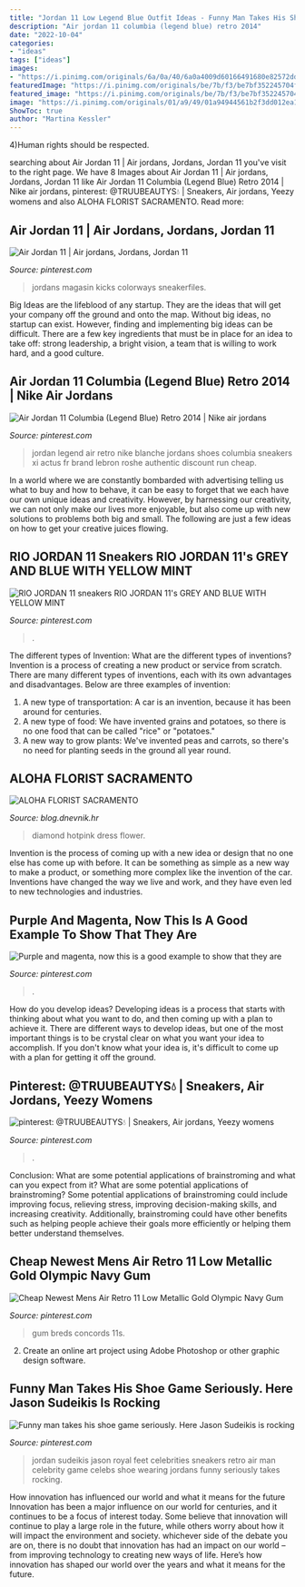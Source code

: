 ```yaml
---
title: "Jordan 11 Low Legend Blue Outfit Ideas - Funny Man Takes His Shoe Game Seriously. Here Jason Sudeikis Is Rocking"
description: "Air jordan 11 columbia (legend blue) retro 2014"
date: "2022-10-04"
categories:
- "ideas"
tags: ["ideas"]
images:
- "https://i.pinimg.com/originals/6a/0a/40/6a0a4009d60166491680e82572ddd6fd.jpg"
featuredImage: "https://i.pinimg.com/originals/be/7b/f3/be7bf352245704f589bf6e8da2de4670.jpg"
featured_image: "https://i.pinimg.com/originals/be/7b/f3/be7bf352245704f589bf6e8da2de4670.jpg"
image: "https://i.pinimg.com/originals/01/a9/49/01a94944561b2f3dd012ea1d58c0964d.jpg"
ShowToc: true
author: "Martina Kessler"
---
```



4)Human rights should be respected.

	

		
searching about Air Jordan 11 | Air jordans, Jordans, Jordan 11 you've visit to the right page. We have 8 Images about Air Jordan 11 | Air jordans, Jordans, Jordan 11 like Air Jordan 11 Columbia (Legend Blue) Retro 2014 | Nike air jordans, pinterest: @TRUUBEAUTYS💧 | Sneakers, Air jordans, Yeezy womens and also ALOHA FLORIST SACRAMENTO. Read more:
		
    
## Air Jordan 11 | Air Jordans, Jordans, Jordan 11

<img loading=lazy src="https://i.pinimg.com/originals/be/7b/f3/be7bf352245704f589bf6e8da2de4670.jpg" onerror="this.onerror=null;this.src='https://tse1.mm.bing.net/th?id=OIP.PK-wBNpqiTTNTV8Kk1GHiQHaES&amp;pid=15.1';" alt="Air Jordan 11 | Air jordans, Jordans, Jordan 11">

_Source: pinterest.com_

>jordans magasin kicks colorways sneakerfiles. 

	

Big Ideas are the lifeblood of any startup. They are the ideas that will get your company off the ground and onto the map. Without big ideas, no startup can exist. However, finding and implementing big ideas can be difficult. There are a few key ingredients that must be in place for an idea to take off: strong leadership, a bright vision, a team that is willing to work hard, and a good culture.

    
## Air Jordan 11 Columbia (Legend Blue) Retro 2014 | Nike Air Jordans

<img loading=lazy src="https://i.pinimg.com/originals/6e/25/80/6e2580b48f026541c009510a4ba43c9b.jpg" onerror="this.onerror=null;this.src='https://tse2.mm.bing.net/th?id=OIP.zBpiDW8lNhRJXhOcntivzgHaFi&amp;pid=15.1';" alt="Air Jordan 11 Columbia (Legend Blue) Retro 2014 | Nike air jordans">

_Source: pinterest.com_

>jordan legend air retro nike blanche jordans shoes columbia sneakers xi actus fr brand lebron roshe authentic discount run cheap. 

	

In a world where we are constantly bombarded with advertising telling us what to buy and how to behave, it can be easy to forget that we each have our own unique ideas and creativity. However, by harnessing our creativity, we can not only make our lives more enjoyable, but also come up with new solutions to problems both big and small. The following are just a few ideas on how to get your creative juices flowing.

    
## RIO JORDAN 11 Sneakers RIO JORDAN 11&#039;s GREY AND BLUE WITH YELLOW MINT

<img loading=lazy src="https://i.pinimg.com/originals/c6/95/b2/c695b2a00b041a1ac5ca10b8d15e045e.png" onerror="this.onerror=null;this.src='https://tse3.mm.bing.net/th?id=OIP.xpWyoAsEGhrFyhC40V4EXgHaWO&amp;pid=15.1';" alt="RIO JORDAN 11 sneakers RIO JORDAN 11&#039;s GREY AND BLUE WITH YELLOW MINT">

_Source: pinterest.com_

>. 

	

The different types of Invention: What are the different types of inventions?
Invention is a process of creating a new product or service from scratch. There are many different types of inventions, each with its own advantages and disadvantages. Below are three examples of invention:
1) A new type of transportation: A car is an invention, because it has been around for centuries. 
2) A new type of food: We have invented grains and potatoes, so there is no one food that can be called "rice" or "potatoes." 
3) A new way to grow plants: We've invented peas and carrots, so there's no need for planting seeds in the ground all year round.

    
## ALOHA FLORIST SACRAMENTO

<img loading=lazy src="http://bit.ly/rl4sgX" onerror="this.onerror=null;this.src='https://tse4.mm.bing.net/th?id=OIP.KdSXCNAet7Aw51lC6eSthAHaFO&amp;pid=15.1';" alt="ALOHA FLORIST SACRAMENTO">

_Source: blog.dnevnik.hr_

>diamond hotpink dress flower. 

	

Invention is the process of coming up with a new idea or design that no one else has come up with before. It can be something as simple as a new way to make a product, or something more complex like the invention of the car. Inventions have changed the way we live and work, and they have even led to new technologies and industries.

    
## Purple And Magenta, Now This Is A Good Example To Show That They Are

<img loading=lazy src="https://i.pinimg.com/originals/6a/0a/40/6a0a4009d60166491680e82572ddd6fd.jpg" onerror="this.onerror=null;this.src='https://tse1.mm.bing.net/th?id=OIP.wkfemEbsAGvx35vhQOA3VwAAAA&amp;pid=15.1';" alt="Purple and magenta, now this is a good example to show that they are">

_Source: pinterest.com_

>. 

	

How do you develop ideas?
Developing ideas is a process that starts with thinking about what you want to do, and then coming up with a plan to achieve it. There are different ways to develop ideas, but one of the most important things is to be crystal clear on what you want your idea to accomplish. If you don't know what your idea is, it's difficult to come up with a plan for getting it off the ground.

    
## Pinterest: @TRUUBEAUTYS💧 | Sneakers, Air Jordans, Yeezy Womens

<img loading=lazy src="https://i.pinimg.com/originals/1b/8d/a5/1b8da5fd3a435fc054b79bd63405de59.jpg" onerror="this.onerror=null;this.src='https://tse2.mm.bing.net/th?id=OIP.Mvh3P03xx2lBX_5hHKpzlQHaHC&amp;pid=15.1';" alt="pinterest: @TRUUBEAUTYS💧 | Sneakers, Air jordans, Yeezy womens">

_Source: pinterest.com_

>. 

	

Conclusion: What are some potential applications of brainstroming and what can you expect from it?
What are some potential applications of brainstroming?
Some potential applications of brainstroming could include improving focus, relieving stress, improving decision-making skills, and increasing creativity. Additionally, brainstroming could have other benefits such as helping people achieve their goals more efficiently or helping them better understand themselves.

    
## Cheap Newest Mens Air Retro 11 Low Metallic Gold Olympic Navy Gum

<img loading=lazy src="https://i.pinimg.com/originals/01/a9/49/01a94944561b2f3dd012ea1d58c0964d.jpg" onerror="this.onerror=null;this.src='https://tse4.mm.bing.net/th?id=OIP.DAU3mZ59o9zi0bVH4Nb5ygHaIf&amp;pid=15.1';" alt="Cheap Newest Mens Air Retro 11 Low Metallic Gold Olympic Navy Gum">

_Source: pinterest.com_

>gum breds concords 11s. 

	

2. Create an online art project using Adobe Photoshop or other graphic design software.

    
## Funny Man Takes His Shoe Game Seriously. Here Jason Sudeikis Is Rocking

<img loading=lazy src="https://i.pinimg.com/736x/26/be/6a/26be6a74ef8ee4dd61a291cb88e6846b--jordan-retro--celebrity-feet.jpg" onerror="this.onerror=null;this.src='https://tse1.mm.bing.net/th?id=OIP.ry1BGenxv_ULTSMb-_Oz-wHaLV&amp;pid=15.1';" alt="Funny man takes his shoe game seriously. Here Jason Sudeikis is rocking">

_Source: pinterest.com_

>jordan sudeikis jason royal feet celebrities sneakers retro air man celebrity game celebs shoe wearing jordans funny seriously takes rocking. 

	

How innovation has influenced our world and what it means for the future
Innovation has been a major influence on our world for centuries, and it continues to be a focus of interest today. Some believe that innovation will continue to play a large role in the future, while others worry about how it will impact the environment and society. whichever side of the debate you are on, there is no doubt that innovation has had an impact on our world – from improving technology to creating new ways of life. Here’s how innovation has shaped our world over the years and what it means for the future.


